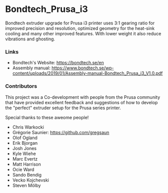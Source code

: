 # Bondtech_Prusa_i3
Bondtech extruder upgrade for Prusa i3 printer uses 3:1 gearing ratio for improved precision and resolution, optimized geometry for the heat-sink cooling and many other improved features. With lower weight it also reduce vibrations and ghosting.

### Links
* Bondtech's Website: https://bondtech.se/en
* Assembly manual: https://www.bondtech.se/wp-content/uploads/2019/01/Assembly-manual-Bondtech_Prusa_i3_V1.0.pdf

### Contributors
This project was a Co-development with people from the Prusa community that have provided excellent feedback and suggestions of how to develop the "perfect" extruder setup for the Prusa series printer.

Special thanks to these aweome people! 
* Chris Warkocki
* Grégorie Saunier: https://github.com/gregsaun 
* Olof Ogland 
* Erik Bjorgan 
* Josh Jones 
* Kyle Wiehe 
* Marc Evertz 
* Matt Harrison 
* Ocie Ward
* Sando Bendig 
* Vecko Kojchevski 
* Steven Mölby
